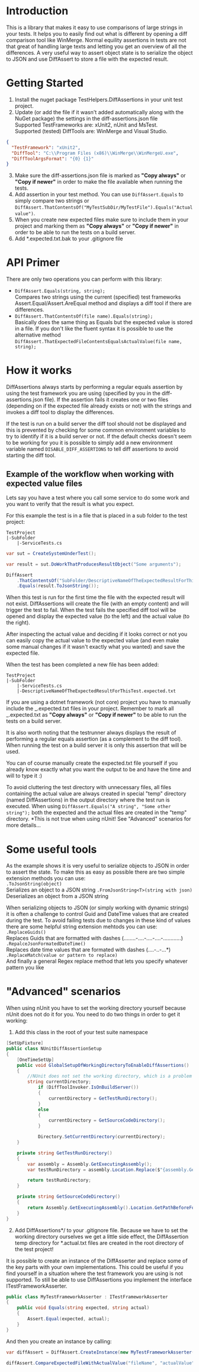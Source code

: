# Introduction

This is a library that makes it easy to use comparisons of large strings in your tests.
It helps you to easily find out what is different by opening a diff comparison tool like
WinMerge. Normal equility assertions in tests are not that great of handling large texts
and letting you get an overview of all the differences.
A very useful way to assert object state is to serialize the object to JSON and use DiffAssert to
store a file with the expected result.

# Getting Started

1. Install the nuget package TestHelpers.DiffAssertions in your unit test project.
2. Update (or add the file if it wasn't added automatically along with the NuGet package) the settings in the diff-assertions.json file
   <br>Supported TestFrameworks are: xUnit2, nUnit and MsTest.<br>
   Supported (tested) DiffTools are: WinMerge and Visual Studio.

```json
{
  "TestFramework": "xUnit2",
  "DiffTool": "C:\\Program Files (x86)\\WinMerge\\WinMergeU.exe",
  "DiffToolArgsFormat": "{0} {1}"
}
```

3. Make sure the diff-assertions.json file is marked as **"Copy always"** or **"Copy if newer"** in order to make the file available when running the tests.
4. Add assertion in your test method. You can use `DiffAssert.Equals` to simply compare two strings or `DiffAssert.ThatContentsOf("MyTestSubDir/MyTestFile").Equals("Actual value")`.
5. When you create new expected files make sure to include them in your project and marking them as **"Copy always"** or **"Copy if newer"** in order to be able to run the tests on a build server.
6. Add \*.expected.txt.bak to your .gitignore file

# API Primer

There are only two operations you can perform with this library:

- `DiffAssert.Equals(string, string);`<br>
  Compares two strings using the current (specified) test frameworks Assert.Equal/Assert.AreEqual method and displays a diff tool if there are differences.
- `DiffAssert.ThatContentsOf(file name).Equals(string);`<br>
  Basically does the same thing as Equals but the expected value is stored in a file. If you don't like the fluent syntax it is possible to use the alternative method `DiffAssert.ThatExpectedFileContentsEqualsActualValue(file name, string);`

# How it works

DiffAssertions always starts by performing a regular equals assertion by using the test framework you are using (specified by you in the diff-assertions.json file). If the assertion fails it creates one or two files (depending on if the expected file already exists or not) with the strings and invokes a diff tool to display the differences.

If the test is run on a build server the diff tool should not be displayed and this is prevented by checking for some common environment variables to try to identify if it is a build server or not. If the default checks doesn't seem to be working for you it is possible to simply add a new environment variable named `DISABLE_DIFF_ASSERTIONS` to tell diff assertions to avoid starting the diff tool.

## Example of the workflow when working with expected value files

Lets say you have a test where you call some service to do some work and you want to verify that the result is what you expect.

For this example the test is in a file that is placed in a sub folder to the test project:

```
TestProject
|-SubFolder
	|-ServiceTests.cs
```

```csharp
var sut = CreateSystemUnderTest();

var result = sut.DoWorkThatProducesResultObject("Some arguments");

DiffAssert
	.ThatContentsOf("SubFolder/DescriptiveNameOfTheExpectedResultForThisTest")
	.Equals(result.ToJsonString());
```

When this test is run for the first time the file with the expected result will not exist. DiffAssertions will create the file (with an empty content) and will trigger the test to fail. When the test fails the specified diff tool will be opened and display the expected value (to the left) and the actual value (to the right).

After inspecting the actual value and deciding if it looks correct or not you can easily copy the actual value to the expected value (and even make some manual changes if it wasn't exactly what you wanted) and save the expected file.

When the test has been completed a new file has been added:

```
TestProject
|-SubFolder
	|-ServiceTests.cs
	|-DescriptiveNameOfTheExpectedResultForThisTest.expected.txt
```

If you are using a dotnet framework (not core) project you have to manually include the _.expected.txt files in your project.
Remember to mark all _.expected.txt as **"Copy always"** or **"Copy if newer"** to be able to run the tests on a build server.

It is also worth noting that the testrunner always displays the result of performing a regular equals assertion (as a complement to the diff tool). When running the test on a build server it is only this assertion that will be used.

You can of course manually create the expected.txt file yourself if you already know exactly what you want the output to be and have the time and will to type it :)

To avoid cluttering the test directory with unnecessary files, all files containing the actual value are always created in special "temp" directory (named DiffAssertions) in the output directory where the test run is executed. When using `DiffAssert.Equals("A string", "Some other string");` both the expected and the actual files are created in the "temp" directory.
\*This is not true when using nUnit! See "Advanced" scenarios for more details...

# Some useful tools

As the example shows it is very useful to serialize objects to JSON in order to assert the state. To make this as easy as possible there are two simple extension methods you can use:<br>
`.ToJsonString(object)`<br>
Serializes an object to a JSON string
`.FromJsonString<T>(string with json)`<br>
Deserializes an object from a JSON string

When serializing objects to JSON (or simply working with dynamic strings) it is often a challenge to control Guid and DateTime values that are created during the test. To avoid failing tests due to changes in these kind of values there are some helpful string extension mehtods you can use:<br>
`.ReplaceGuids()`<br>
Replaces Guids that are formatted with dashes (........-....-....-....-............)<br>
`.RepalceJsonFormatedDateTime()`<br>
Replaces date time values that are formated with dashes (....-..-...\*)<br>
`.ReplaceMatch(value or pattern to replace)`<br>
And finally a general Regex replace method that lets you specify whatever pattern you like

# "Advanced" scenarios

When using nUnit you have to set the working directory yourself because nUnit does not do it for you.
You need to do two things in order to get it working:

1. Add this class in the root of your test suite namespace

```csharp
[SetUpFixture]
public class NUnitDiffAssertionSetup
{
    [OneTimeSetUp]
    public void GlobalSetupOfWorkingDirectoryToEnableDiffAssertions()
    {
        //NUnit does not set the working directory, which is a problem when using DiffAssertions that relies on it...
        string currentDirectory;
            if (DiffToolInvoker.IsOnBuildServer())
            {
                currentDirectory = GetTestRunDirectory();
            }
            else
            {
                currentDirectory = GetSourceCodeDirectory();
            }

            Directory.SetCurrentDirectory(currentDirectory);
    }

    private string GetTestRunDirectory()
    {
        var assembly = Assembly.GetExecutingAssembly();
        var testRunDirectory = assembly.Location.Replace($"{assembly.GetName().Name}.dll", "");

        return testRunDirectory;
    }

    private string GetSourceCodeDirectory()
    {
        return Assembly.GetExecutingAssembly().Location.GetPathBeforeFolder("bin");
    }
}
```

2. Add DiffAssertions*/ to your .gitignore file. Because we have to set the working directory ourselves we get a little side effect, the DiffAssertion temp directory for *.actual.txt files are created in the root directory of the test project!

It is possible to create an instance of the DiffAsserter and replace some of the key parts with your own implementations. This could be useful if you find yourself in a situation where the test framework you are using is not supported. To still be able to use DiffAssertions you implement the interface ITestFrameworkAsserter.

```csharp
public class MyTestFrameworkAsserter : ITestFrameworkAsserter
{
	public void Equals(string expected, string actual)
	{
		Assert.Equal(expected, actual);
	}
}
```

And then you create an instance by calling:<br>

```csharp
var diffAssert = DiffAssert.CreateInstance(new MyTestFrameworkAsserter());

diffAssert.CompareExpectedFileWithActualValue("fileName", "actualValue");
```